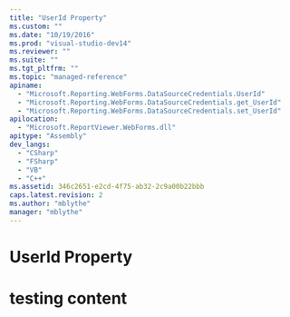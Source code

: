 ```yaml
---
title: "UserId Property"
ms.custom: ""
ms.date: "10/19/2016"
ms.prod: "visual-studio-dev14"
ms.reviewer: ""
ms.suite: ""
ms.tgt_pltfrm: ""
ms.topic: "managed-reference"
apiname: 
  - "Microsoft.Reporting.WebForms.DataSourceCredentials.UserId"
  - "Microsoft.Reporting.WebForms.DataSourceCredentials.get_UserId"
  - "Microsoft.Reporting.WebForms.DataSourceCredentials.set_UserId"
apilocation: 
  - "Microsoft.ReportViewer.WebForms.dll"
apitype: "Assembly"
dev_langs: 
  - "CSharp"
  - "FSharp"
  - "VB"
  - "C++"
ms.assetid: 346c2651-e2cd-4f75-ab32-2c9a00b22bbb
caps.latest.revision: 2
ms.author: "mblythe"
manager: "mblythe"
---
```

# UserId Property
# testing content